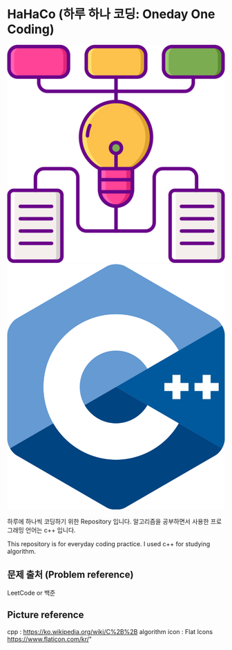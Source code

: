 # HaHaCo (하루 하나 코딩: Oneday One Coding)

<p align="center"> 
<img src="./algorithm.png">
<img src="./cpppicture.png">
</p>

하루에 하나씩 코딩하기 위한 Repository 입니다.
알고리즘을 공부하면서 사용한 프로그래밍 언어는 c++ 입니다.

This repository is for everyday coding practice.
I used c++ for studying algorithm.

## 문제 출처 (Problem reference)
LeetCode or 백준

## Picture reference  
cpp : https://ko.wikipedia.org/wiki/C%2B%2B
algorithm icon : Flat Icons https://www.flaticon.com/kr/"